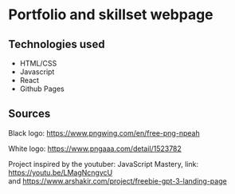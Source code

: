# Portfolio and skillset webpage

## Technologies used
* HTML/CSS
* Javascript
* React
* Github Pages


## Sources
Black logo: https://www.pngwing.com/en/free-png-npeah
  
White logo: https://www.pngaaa.com/detail/1523782

Project inspired by the youtuber: JavaScript Mastery, link: https://youtu.be/LMagNcngvcU  
and 
https://www.arshakir.com/project/freebie-gpt-3-landing-page